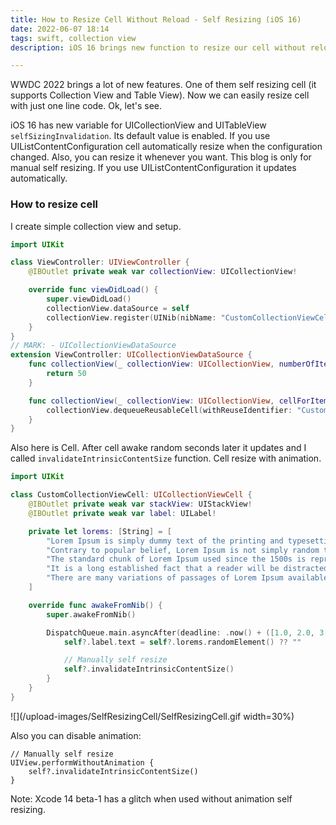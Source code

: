 ```yaml
---
title: How to Resize Cell Without Reload - Self Resizing (iOS 16)
date: 2022-06-07 18:14
tags: swift, collection view
description: iOS 16 brings new function to resize our cell without reload. Also support animation.

---
```


WWDC 2022 brings a lot of new features. One of them self resizing cell (it supports Collection View and Table View). Now we can easily resize cell with just one line code. Ok, let's see.

iOS 16 has new variable for UICollectionView and UITableView `selfSizingInvalidation`. Its default value is enabled. If you use UIListContentConfiguration cell automatically resize when the configuration changed. Also, you can resize it whenever you want.
This blog is only for manual self resizing. If you use UIListContentConfiguration it updates automatically.

### How to resize cell


I create simple collection view and setup. 

```swift
import UIKit

class ViewController: UIViewController {
    @IBOutlet private weak var collectionView: UICollectionView!

    override func viewDidLoad() {
        super.viewDidLoad()
        collectionView.dataSource = self
        collectionView.register(UINib(nibName: "CustomCollectionViewCell", bundle: .main), forCellWithReuseIdentifier: "CustomCollectionViewCell")
    }
}
// MARK: - UICollectionViewDataSource
extension ViewController: UICollectionViewDataSource {
    func collectionView(_ collectionView: UICollectionView, numberOfItemsInSection section: Int) -> Int {
        return 50
    }

    func collectionView(_ collectionView: UICollectionView, cellForItemAt indexPath: IndexPath) -> UICollectionViewCell {
        collectionView.dequeueReusableCell(withReuseIdentifier: "CustomCollectionViewCell", for: indexPath)
    }
}
```


Also here is Cell. After cell awake random seconds later it updates and I called `invalidateIntrinsicContentSize` function. Cell resize with animation. 

```swift
import UIKit

class CustomCollectionViewCell: UICollectionViewCell {
    @IBOutlet private weak var stackView: UIStackView!
    @IBOutlet private weak var label: UILabel!

    private let lorems: [String] = [
        "Lorem Ipsum is simply dummy text of the printing and typesetting industry. Lorem Ipsum has been the industry's standard dummy text ever since the 1500s, when an unknown printer took a galley of type and scrambled it to make a type specimen book. It has survived not only five centuries, but also the leap into electronic typesetting, remaining essentially unchanged. It was popularised in the 1960s with the release of Letraset sheets containing Lorem Ipsum passages, and more recently with desktop publishing software like Aldus PageMaker including versions of Lorem Ipsum.",
        "Contrary to popular belief, Lorem Ipsum is not simply random text. It has roots in a piece of classical Latin literature from 45 BC, making it over 2000 years old. Richard McClintock, a Latin professor at Hampden-Sydney College in Virginia, looked up one of the more obscure Latin words, consectetur, from a Lorem Ipsum passage, and going through the cites of the word in classical literature, discovered the undoubtable source. Lorem Ipsum comes from sections 1.10.32 and 1.10.33 of de Finibus Bonorum et Malorum (The Extremes of Good and Evil) by Cicero, written in 45 BC. This book is a treatise on the theory of ethics, very popular during the Renaissance. The first line of Lorem Ipsum, Lorem ipsum dolor sit amet.., comes from a line in section 1.10.32.",
        "The standard chunk of Lorem Ipsum used since the 1500s is reproduced below for those interested. Sections 1.10.32 and 1.10.33 from de Finibus Bonorum et Malorum by Cicero are also reproduced in their exact original form, accompanied by English versions from the 1914 translation by H. Rackham.",
        "It is a long established fact that a reader will be distracted by the readable content of a page when looking at its layout. The point of using Lorem Ipsum is that it has a more-or-less normal distribution of letters, as opposed to using 'Content here, content here', making it look like readable English. Many desktop publishing packages and web page editors now use Lorem Ipsum as their default model text, and a search for 'lorem ipsum' will uncover many web sites still in their infancy. Various versions have evolved over the years, sometimes by accident, sometimes on purpose (injected humour and the like).",
        "There are many variations of passages of Lorem Ipsum available, but the majority have suffered alteration in some form, by injected humour, or randomised words which don't look even slightly believable. If you are going to use a passage of Lorem Ipsum, you need to be sure there isn't anything embarrassing hidden in the middle of text. All the Lorem Ipsum generators on the Internet tend to repeat predefined chunks as necessary, making this the first true generator on the Internet. It uses a dictionary of over 200 Latin words, combined with a handful of model sentence structures, to generate Lorem Ipsum which looks reasonable. The generated Lorem Ipsum is therefore always free from repetition, injected humour, or non-characteristic words etc.",
    ]

    override func awakeFromNib() {
        super.awakeFromNib()

        DispatchQueue.main.asyncAfter(deadline: .now() + ([1.0, 2.0, 3.0].randomElement() ?? 1.0)) { [weak self] in
            self?.label.text = self?.lorems.randomElement() ?? ""

            // Manually self resize
            self?.invalidateIntrinsicContentSize()
        }
    }
}

```

![](/upload-images/SelfResizingCell/SelfResizingCell.gif width=30%)

Also you can disable animation:

```other
// Manually self resize
UIView.performWithoutAnimation {
	self?.invalidateIntrinsicContentSize()
}
```


Note: Xcode 14 beta-1 has a glitch when used without animation self resizing.
